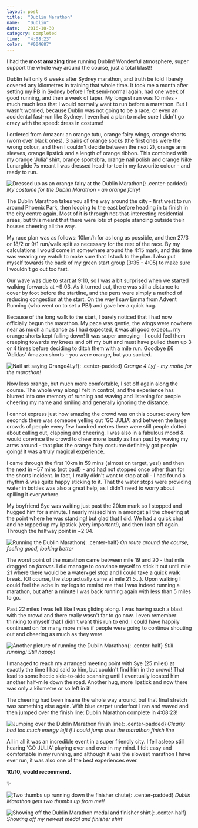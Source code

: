 ```yaml
---
layout: post
title:  "Dublin Marathon"
name:   "Dublin"
date:   2016-10-30
category: completed
time:   "4:08:23"
color:  "#004687"
---
```


I had the __most amazing__ time running Dublin! Wonderful atmosphere, super support the whole way around the course, just a total blast!!

Dublin fell only 6 weeks after Sydney marathon, and truth be told I barely covered any kilometres in training that whole time. It took me a month after setting my PB in Sydney before I felt semi-normal again, had one week of good running, and then a week of taper. My longest run was 10 miles - much much less that I would normally want to run before a marathon. But I wasn't worried, because Dublin was not going to be a race, or even an accidental fast-run like Sydney. I even had a plan to make sure I didn't go crazy with the speed: dress in costume!

I ordered from Amazon: an orange tutu, orange fairy wings, orange shorts (worn over black ones), 3 pairs of orange socks (the first ones were the wrong colour, and then I couldn't decide between the next 2), orange arm sleeves, orange lipstick and a length of orange ribbon. This combined with my orange 'Julia' shirt, orange sportsbra, orange nail polish and orange Nike Lunarglide 7s meant I was dressed head-to-toe in my favourite colour - and ready to run.

![Dressed up as an orange fairy at the Dublin Marathon](images/dublin-costume.jpg){: .center-padded}
*My costume for the Dublin Marathon - an orange fairy!*

The Dublin Marathon takes you all the way around the city - first west to run around Phoenix Park, then looping to the east before heading in to finish in the city centre again. Most of it is through not-that-interesting residential areas, but this meant that there were lots of people standing outside their houses cheering all the way.

My race plan was as follows: 10km/h for as long as possible, and then 27/3 or 18/2 or 9/1 run/walk split as necessary for the rest of the race. By my calculations I would come in somewhere around the 4:15 mark, and this time was wearing my watch to make sure that I stuck to the plan. I also put myself towards the back of my green start group (3:35 - 4:05) to make sure I wouldn't go out too fast. 

Our wave was due to start at 9:10, so I was a bit surprised when we started walking forwards at ~9:03. As it turned out, there was still a distance to cover by foot before the startline, and the pens were simply a method of reducing congestion at the start. On the way I saw Emma from Advent Running (who went on to set a PB!) and gave her a quick hug.

Because of the long walk to the start, I barely noticed that I had now officially begun the marathon. My pace was gentle, the wings were nowhere near as much a nuisance as I had expected, it was all good except... my orange shorts kept falling down! It was super annoying - I could feel them creeping towards my knees and off my butt and must have pulled them up 3 or 4 times before deciding to ditch them with a mile run. Goodbye £6 'Adidas' Amazon shorts - you were orange, but you sucked.

![Nail art saying Orange4Lyf](images/dublin-nails.jpg){: .center-padded}
*Orange 4 Lyf - my motto for the marathon!*

Now less orange, but much more comfortable, I set off again along the course. The whole way along I felt in control, and the experience has blurred into one memory of running and waving and listening for people cheering my name and smiling and generally ignoring the distance.

I cannot express just how amazing the crowd was on this course: every few seconds there was someone yelling out 'GO JULIA' and between the large crowds of people every few hundred metres there were still people dotted about calling out, clapping and cheering. I was also in a fabulous mood & would convince the crowd to cheer more loudly as I ran past by waving my arms around - that plus the orange fairy costume definitely got people going! It was a truly magical experience.

I came through the first 10km in 59 mins (almost on target, yes!) and then the next in ~57 mins (not bad!) - and had not stopped once other than for the shorts incident. In fact, I really didn't want to stop at all - I had found a rhythm & was quite happy sticking to it. That the water stops were providing water in bottles was also a great help, as I didn't need to worry about spilling it everywhere.

My boyfriend Sye was waiting just past the 20km mark so I stopped and hugged him for a minute. I nearly missed him in amongst all the cheering at the point where he was standing! but glad that I did. We had a quick chat and he topped up my lipstick (very important!), and then I ran off again. Through the halfway point in ~2:04.

![Running the Dublin Marathon](images/dublin-run.jpg){: .center-half}
*On route around the course, feeling good, looking better*

The worst point of the marathon came between mile 19 and 20 - that mile dragged on _forever_. I did manage to convince myself to stick it out until mile 21 where there would be a water+gel stop and I could take a quick walk break. (Of course, the stop actually came at mile 21.5...). Upon walking I could feel the ache in my legs to remind me that I was indeed running a marathon, but after a minute I was back running again with less than 5 miles to go.

Past 22 miles I was felt like I was gliding along. I was having such a blast with the crowd and there really wasn't far to go now. I even remember thinking to myself that I didn't want this run to end: I could have happily continued on for many more miles if people were going to continue shouting out and cheering as much as they were.

![Another picture of running the Dublin Marathon](images/dublin-run2.jpg){: .center-half}
*Still running! Still happy!*

I managed to reach my arranged meeting point with Sye (25 miles) at exactly the time I had said to him, but couldn't find him in the crowd! That lead to some hectic side-to-side scanning until I eventually located him another half-mile down the road. Another hug, more lipstick and now there was only a kilometre or so left in it!

The cheering had been insane the whole way around, but that final stretch was something else again. With blue carpet underfoot I ran and waved and then jumped over the finish line: Dublin Marathon complete in 4:08:23!

![Jumping over the Dublin Marathon finish line](images/dublin-jump.jpg){: .center-padded}
*Clearly had too much energy left if I could jump over the marathon finish line*

All in all it was an incredible event in a super friendly city. I fell asleep still hearing 'GO JULIA' playing over and over in my mind. I felt easy and comfortable in my running, and although it was the slowest marathon I have ever run, it was also one of the best experiences ever.

__10/10, would recommend.__

✨

![Two thumbs up running down the finisher chute](images/dublin-thumbsup.jpg){: .center-padded}
*Dublin Marathon gets two thumbs up from me!!*

![Showing off the Dublin Marathon medal and finisher shirt](images/dublin-finisher.jpg){: .center-half}
*Showing off my newest medal and finisher shirt*
